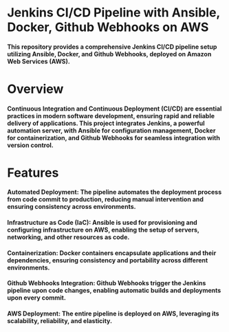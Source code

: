 <h1>Jenkins CI/CD Pipeline with Ansible, Docker, Github Webhooks on AWS</h1>

<h4>This repository provides a comprehensive Jenkins CI/CD pipeline setup utilizing Ansible, Docker, and Github Webhooks, deployed on Amazon Web Services (AWS).</h4>

<h1>Overview</h1>

<h4>Continuous Integration and Continuous Deployment (CI/CD) are essential practices in modern software development, ensuring rapid and reliable delivery of applications. This project integrates Jenkins, a powerful automation server, with Ansible for configuration management, Docker for containerization, and Github Webhooks for seamless integration with version control.</h4>

<h1>Features</h1>

<h4>Automated Deployment: The pipeline automates the deployment process from code commit to production, reducing manual intervention and ensuring consistency across environments.


<h4>Infrastructure as Code (IaC): Ansible is used for provisioning and configuring infrastructure on AWS, enabling the setup of servers, networking, and other resources as code.</h4>

<h4>Containerization: Docker containers encapsulate applications and their dependencies, ensuring consistency and portability across different environments.</h4>

<h4>Github Webhooks Integration: Github Webhooks trigger the Jenkins pipeline upon code changes, enabling automatic builds and deployments upon every commit.</h4>

<h4>AWS Deployment: The entire pipeline is deployed on AWS, leveraging its scalability, reliability, and elasticity.</h4>
